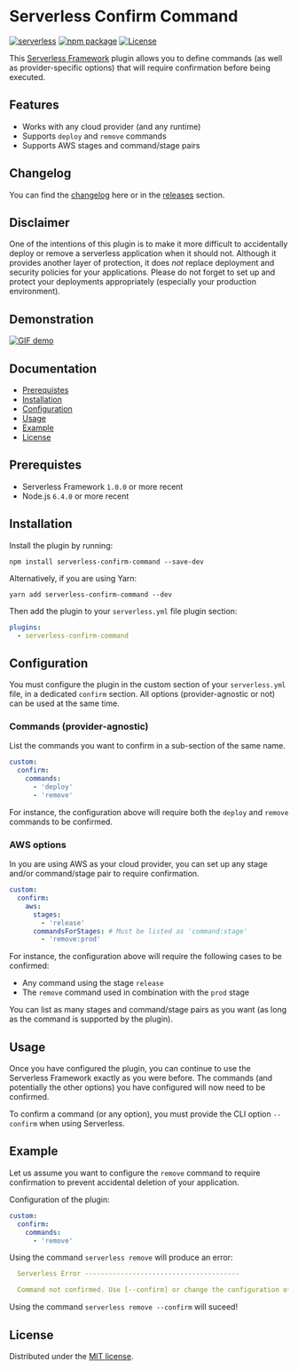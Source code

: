 # Serverless Confirm Command

[![serverless](http://public.serverless.com/badges/v3.svg)](https://www.serverless.com)
[![npm package](https://badge.fury.io/js/serverless-confirm-command.svg)](https://badge.fury.io/js/serverless-confirm-command)
[![License](https://img.shields.io/badge/License-MIT-lightrey.svg)](https://opensource.org/licenses/MIT)

This [Serverless Framework](https://github.com/serverless/serverless) plugin allows you to define commands (as well as provider-specific options) that will require confirmation before being executed.

## Features

- Works with any cloud provider (and any runtime)
- Supports `deploy` and `remove` commands
- Supports AWS stages and command/stage pairs

## Changelog

You can find the [changelog](https://github.com/teddy-gustiaux/serverless-confirm-command/blob/master/CHANGELOG.md) here or in the [releases](https://github.com/teddy-gustiaux/serverless-confirm-command/releases) section.

## Disclaimer

One of the intentions of this plugin is to make it more difficult to accidentally deploy or remove a serverless application when it should not.
Although it provides another layer of protection, it does *not* replace deployment and security policies for your applications.
Please do not forget to set up and protect your deployments appropriately (especially your production environment).

## Demonstration

[![GIF demo](https://raw.githubusercontent.com/teddy-gustiaux/serverless-confirm-command/master/demo/demo.gif)](https://raw.githubusercontent.com/teddy-gustiaux/serverless-confirm-command/master/demo/demo.gif)

## Documentation

- [Prerequistes](#prerequistes)
- [Installation](#installation)
- [Configuration](#configuration)
- [Usage](#usage)
- [Example](#example)
- [License](#license)

## Prerequistes

- Serverless Framework `1.0.0` or more recent
- Node.js `6.4.0` or more recent

## Installation

Install the plugin by running:

`npm install serverless-confirm-command --save-dev`

Alternatively, if you are using Yarn:

`yarn add serverless-confirm-command --dev`

Then add the plugin to your `serverless.yml` file plugin section:

```YAML
plugins:
  - serverless-confirm-command
```

## Configuration

You must configure the plugin in the custom section of your `serverless.yml` file, in a dedicated `confirm` section.
All options (provider-agnostic or not) can be used at the same time.

### Commands (provider-agnostic)

List the commands you want to confirm in a sub-section of the same name.

```YAML
custom:
  confirm:
    commands:
      - 'deploy'
      - 'remove'
```

For instance, the configuration above will require both the `deploy` and `remove` commands to be confirmed.

### AWS options

In you are using AWS as your cloud provider, you can set up any stage and/or command/stage pair to require confirmation.

```YAML
custom:
  confirm:
    aws:
      stages:
        - 'release'
      commandsForStages: # Must be listed as 'command:stage'
        - 'remove:prod'
```

For instance, the configuration above will require the following cases to be confirmed:

- Any command using the stage `release`
- The `remove` command used in combination with the `prod` stage

You can list as many stages and command/stage pairs as you want (as long as the command is supported by the plugin).

## Usage

Once you have configured the plugin, you can continue to use the Serverless Framework exactly as you were before.
The commands (and potentially the other options) you have configured will now need to be confirmed.

To confirm a command (or any option), you must provide the CLI option `--confirm` when using Serverless.

## Example

Let us assume you want to configure the `remove` command to require confirmation to prevent accidental deletion of your application.

Configuration of the plugin:

```YAML
custom:
  confirm:
    commands:
      - 'remove'
```

Using the command `serverless remove` will produce an error:

```YAML
  Serverless Error ---------------------------------------

  Command not confirmed. Use [--confirm] or change the configuration of the plugin.
```

Using the command `serverless remove --confirm` will suceed!

## License

Distributed under the [MIT license](http://opensource.org/licenses/MIT).
